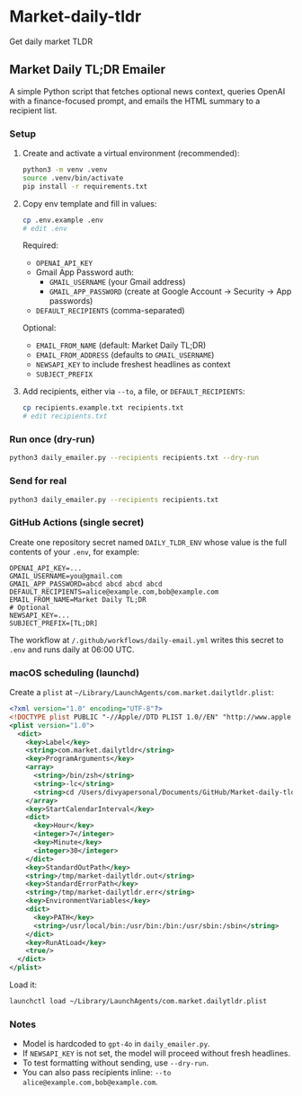 # Market-daily-tldr
Get daily market TLDR 

## Market Daily TL;DR Emailer

A simple Python script that fetches optional news context, queries OpenAI with a finance-focused prompt, and emails the HTML summary to a recipient list.

### Setup

1. Create and activate a virtual environment (recommended):
   
   ```bash
   python3 -m venv .venv
   source .venv/bin/activate
   pip install -r requirements.txt
   ```

2. Copy env template and fill in values:
   
   ```bash
   cp .env.example .env
   # edit .env
   ```

   Required:
   - `OPENAI_API_KEY`
   - Gmail App Password auth:
     - `GMAIL_USERNAME` (your Gmail address)
     - `GMAIL_APP_PASSWORD` (create at Google Account → Security → App passwords)
   - `DEFAULT_RECIPIENTS` (comma-separated)

   Optional:
   - `EMAIL_FROM_NAME` (default: Market Daily TL;DR)
   - `EMAIL_FROM_ADDRESS` (defaults to `GMAIL_USERNAME`)
   - `NEWSAPI_KEY` to include freshest headlines as context
   - `SUBJECT_PREFIX`

3. Add recipients, either via `--to`, a file, or `DEFAULT_RECIPIENTS`:
   
   ```bash
   cp recipients.example.txt recipients.txt
   # edit recipients.txt
   ```

### Run once (dry-run)

```bash
python3 daily_emailer.py --recipients recipients.txt --dry-run
```

### Send for real

```bash
python3 daily_emailer.py --recipients recipients.txt
```

### GitHub Actions (single secret)

Create one repository secret named `DAILY_TLDR_ENV` whose value is the full contents of your `.env`, for example:

```
OPENAI_API_KEY=...
GMAIL_USERNAME=you@gmail.com
GMAIL_APP_PASSWORD=abcd abcd abcd abcd
DEFAULT_RECIPIENTS=alice@example.com,bob@example.com
EMAIL_FROM_NAME=Market Daily TL;DR
# Optional
NEWSAPI_KEY=...
SUBJECT_PREFIX=[TL;DR]
```

The workflow at `/.github/workflows/daily-email.yml` writes this secret to `.env` and runs daily at 06:00 UTC.

### macOS scheduling (launchd)

Create a `plist` at `~/Library/LaunchAgents/com.market.dailytldr.plist`:

```xml
<?xml version="1.0" encoding="UTF-8"?>
<!DOCTYPE plist PUBLIC "-//Apple//DTD PLIST 1.0//EN" "http://www.apple.com/DTDs/PropertyList-1.0.dtd">
<plist version="1.0">
  <dict>
    <key>Label</key>
    <string>com.market.dailytldr</string>
    <key>ProgramArguments</key>
    <array>
      <string>/bin/zsh</string>
      <string>-lc</string>
      <string>cd /Users/divyapersonal/Documents/GitHub/Market-daily-tldr && source .venv/bin/activate && python3 daily_emailer.py --recipients recipients.txt</string>
    </array>
    <key>StartCalendarInterval</key>
    <dict>
      <key>Hour</key>
      <integer>7</integer>
      <key>Minute</key>
      <integer>30</integer>
    </dict>
    <key>StandardOutPath</key>
    <string>/tmp/market-dailytldr.out</string>
    <key>StandardErrorPath</key>
    <string>/tmp/market-dailytldr.err</string>
    <key>EnvironmentVariables</key>
    <dict>
      <key>PATH</key>
      <string>/usr/local/bin:/usr/bin:/bin:/usr/sbin:/sbin</string>
    </dict>
    <key>RunAtLoad</key>
    <true/>
  </dict>
</plist>
```

Load it:

```bash
launchctl load ~/Library/LaunchAgents/com.market.dailytldr.plist
```

### Notes
- Model is hardcoded to `gpt-4o` in `daily_emailer.py`.
- If `NEWSAPI_KEY` is not set, the model will proceed without fresh headlines.
- To test formatting without sending, use `--dry-run`.
- You can also pass recipients inline: `--to alice@example.com,bob@example.com`. 
